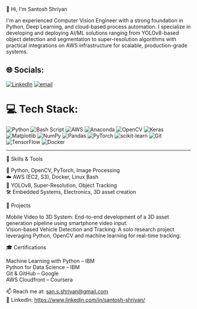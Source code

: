 👋 Hi, I'm Santosh Shriyan

I'm an experienced Computer Vision Engineer with a strong foundation in Python, Deep Learning, and cloud-based process automation. I specialize in developing and deploying AI/ML solutions ranging from YOLOv8-based object detection and segmentation to super-resolution algorithms with practical integrations on AWS infrastructure for scalable, production-grade systems.

## 🌐 Socials:
[![LinkedIn](https://img.shields.io/badge/LinkedIn-%230077B5.svg?logo=linkedin&logoColor=white)](https://linkedin.com/in/santosh-shriyan) [![email](https://img.shields.io/badge/Email-D14836?logo=gmail&logoColor=white)](mailto:san.s.shriyan@gmail.com) 

# 💻 Tech Stack:
![Python](https://img.shields.io/badge/python-3670A0?style=for-the-badge&logo=python&logoColor=ffdd54) ![Bash Script](https://img.shields.io/badge/bash_script-%23121011.svg?style=for-the-badge&logo=gnu-bash&logoColor=white) ![AWS](https://img.shields.io/badge/AWS-%23FF9900.svg?style=for-the-badge&logo=amazon-aws&logoColor=white) ![Anaconda](https://img.shields.io/badge/Anaconda-%2344A833.svg?style=for-the-badge&logo=anaconda&logoColor=white) ![OpenCV](https://img.shields.io/badge/opencv-%23white.svg?style=for-the-badge&logo=opencv&logoColor=white) ![Keras](https://img.shields.io/badge/Keras-%23D00000.svg?style=for-the-badge&logo=Keras&logoColor=white) ![Matplotlib](https://img.shields.io/badge/Matplotlib-%23ffffff.svg?style=for-the-badge&logo=Matplotlib&logoColor=black) ![NumPy](https://img.shields.io/badge/numpy-%23013243.svg?style=for-the-badge&logo=numpy&logoColor=white) ![Pandas](https://img.shields.io/badge/pandas-%23150458.svg?style=for-the-badge&logo=pandas&logoColor=white) ![PyTorch](https://img.shields.io/badge/PyTorch-%23EE4C2C.svg?style=for-the-badge&logo=PyTorch&logoColor=white) ![scikit-learn](https://img.shields.io/badge/scikit--learn-%23F7931E.svg?style=for-the-badge&logo=scikit-learn&logoColor=white) ![Git](https://img.shields.io/badge/git-%23F05033.svg?style=for-the-badge&logo=git&logoColor=white) ![TensorFlow](https://img.shields.io/badge/TensorFlow-%23FF6F00.svg?style=for-the-badge&logo=TensorFlow&logoColor=white) ![Docker](https://img.shields.io/badge/docker-%230db7ed.svg?style=for-the-badge&logo=docker&logoColor=white)

---

🔧 Skills & Tools

🧠 Python, OpenCV, PyTorch, Image Processing<br/>
☁️ AWS (EC2, S3), Docker, Linux Bash<br/>
🎯 YOLOv8, Super-Resolution, Object Tracking<br/>
🛠️ Embedded Systems, Electronics, 3D asset creation<br/>

📌 Projects

Mobile Video to 3D System: End-to-end development of a 3D asset generation pipeline using smartphone video input.<br/>
Vision-based Vehicle Detection and Tracking: A solo research project leveraging Python, OpenCV and machine learning for real-time tracking.<br/>

🎓 Certifications

Machine Learning with Python – IBM<br/>
Python for Data Science – IBM<br/>
Git & GitHub – Google<br/>
AWS Cloudfront – Coursera<br/>

📫 Reach me at: san.s.shriyan@gmail.com<br/>
🔗 LinkedIn: https://www.linkedin.com/in/santosh-shriyan/
